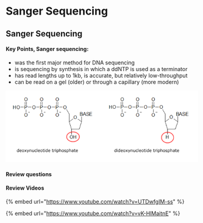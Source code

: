 # Sanger Sequencing

## Sanger Sequencing

#### Key Points, Sanger sequencing:

* was the first major method for DNA sequencing
* is sequencing by synthesis in which a ddNTP is used as a terminator
* has read lengths up to 1kb, is accurate, but relatively low-throughput
* can be read on a gel \(older\) or through a capillary \(more modern\)

![](../.gitbook/assets/image%20%281%29.png)







#### Review questions



#### Review Videos

{% embed url="https://www.youtube.com/watch?v=UTDwfgIM-ss" %}

{% embed url="https://www.youtube.com/watch?v=vK-HlMaitnE" %}



